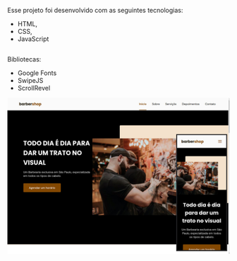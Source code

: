 Esse projeto foi desenvolvido com as seguintes tecnologias:

- HTML,
- CSS,
- JavaScript

##

Bibliotecas:

- Google Fonts 
- SwipeJS
- ScrollRevel

![index_imagem](https://github.com/Samuelloliiveira/website-template/blob/main/img/projeto.jpg?raw=true)
